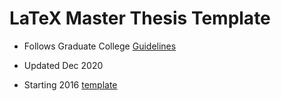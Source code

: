 # LaTeX Master Thesis Template

* Follows Graduate College [Guidelines](https://www.gradcollege.txstate.edu/students/thesis-dissertation/resources.html)

* Updated Dec 2020

* Starting 2016  [template](https://github.com/odasor/TxState-grad-college-latex-thesis)
